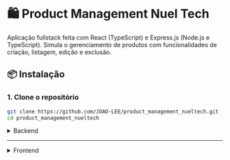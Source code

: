 # 🛍️ Product Management Nuel Tech

Aplicação fullstack feita com React (TypeScript) e Express.js (Node.js e TypeScript). Simula o gerenciamento de produtos com funcionalidades de criação, listagem, edição e exclusão.

## 📦 Instalação

### 1. Clone o repositório

```bash
git clone https://github.com/JOAO-LEE/product_management_nueltech.git
cd product_management_nueltech
```

<details>
<summary>Backend</summary>

### 2. Instale as dependências

```bash
npm install
```

### 3. 🐋 Executando com Docker

Com o docker-compose:

1. Crie um arquivo .env dentro da pasta backend com o conteúdo:

```env
MYSQL_ROOT_PASSWORD=rootpassword
MYSQL_DATABASE=store
MYSQL_USER=appuser
MYSQL_PASSWORD=apppassword
DATABASE_URL="mysql://appuser:apppassword@localhost:3306/store"
PORT=8080
```

2. Rode o docker-compose:

```bash
docker-compose up -d
```

Isso iniciará um container MySQL com as credenciais fornecidas.

Com o Dockerfile:

### 4.1. Crie um Dockerfile com o seguinte conteúdo:

```Dockerfile

FROM mysql:8.0

ENV MYSQL_ROOT_PASSWORD=rootpassword
ENV MYSQL_DATABASE=store
ENV MYSQL_USER=appuser
ENV MYSQL_PASSWORD=apppassword

EXPOSE 3306
VOLUME ["/var/lib/mysql"]

CMD ["mysqld"]

```

### 5. Rode os seguintes comandos:

```bash
docker build -t mysql-custom .
docker run -d -p 3306:3306 --name mysql-db mysql-custom
```

### 6. 🛠️ Configuração do Banco

Na pasta backend, execute:

```bash
npx prisma migrate reset
npx prisma migrate dev
npm run seed
```

### 7. Rode a aplicação

```bash
npm run dev
```

</details>
<hr>
<details>
<summary>Frontend</summary>

### 1. Navegue até a pasta

```bash
cd ../
cd frontend/
```

### 2. Instale as dependências

```bash
npm install
```

### 3. Crie um arquivo .env.local

Insira o seguinte conteúdo:

```env
VITE_API_BASE_URL=http://localhost:8080
```

### 4. Rode a aplicação

```bash
npm run dev
```

</details>
